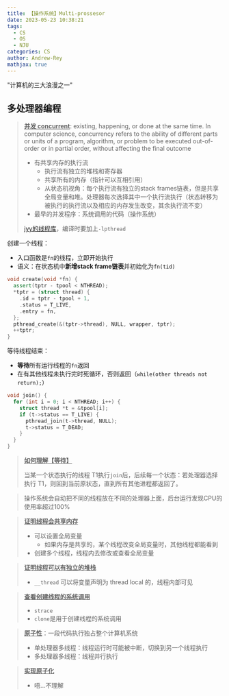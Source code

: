 ```yaml
---
title: 【操作系统】Multi-prossesor
date: 2023-05-23 10:38:21
tags:
  - CS
  - OS
  - NJU
categories: CS
author: Andrew-Rey
mathjax: true
---
```


"计算机的三大浪漫之一"

<!--more-->

## 多处理器编程

> **<u>并发 concurrent</u>**: existing, happening, or done at the same time. In computer science, concurrency refers to the ability of different parts or units of a program, algorithm, or problem to be executed out-of-order or in partial order, without affecting the final outcome
> 
> - 有共享内存的执行流
>   - 执行流有独立的堆栈和寄存器
>   - 共享所有的内存（指针可以互相引用）
>   - 从状态机视角：每个执行流有独立的stack frames链表，但是共享全局变量和堆。处理器每次选择其中一个执行流执行（状态转移为被执行的执行流以及相应的内存发生改变，其余执行流不变）
> - 最早的并发程序：系统调用的代码（操作系统）
>
> [jyy的线程库](https://jyywiki.cn/pages/OS/2022/demos/thread.h)，编译时要加上`-lpthread`

创建一个线程：

- 入口函数是`fn`的线程，立即开始执行
- 语义：在状态机中**新增stack frame链表**并初始化为`fn(tid)`

```c++
void create(void *fn) {
  assert(tptr - tpool < NTHREAD);
  *tptr = (struct thread) {
    .id = tptr - tpool + 1,
    .status = T_LIVE,
    .entry = fn,
  };
  pthread_create(&(tptr->thread), NULL, wrapper, tptr);
  ++tptr;
}
```

等待线程结束：

- **等待**所有运行线程的`fn`返回
- 在有其他线程未执行完时死循环，否则返回（`while(other threads not return);`）

```c++
void join() {
  for (int i = 0; i < NTHREAD; i++) {
    struct thread *t = &tpool[i];
    if (t->status == T_LIVE) {
      pthread_join(t->thread, NULL);
      t->status = T_DEAD;
    }
  }
}
```

> **<u>如何理解【等待】</u>**
>
> 当某一个状态执行的线程 T1执行`join`后，后续每一个状态：若处理器选择执行 T1，则回到当前原状态，直到所有其他进程都返回了。

> 操作系统会自动把不同的线程放在不同的处理器上面，后台运行发现CPU的使用率超过100%

> **<u>证明线程会共享内存</u>**
>
> - 可以设置全局变量
>   - 如果内存是共享的，某个线程改变全局变量时，其他线程都能看到
> - 创建多个线程，线程内去修改或查看全局变量

> **<u>证明线程可以有独立的堆栈</u>**
>
> - `__thread` 可以将变量声明为 thread local 的，线程内部可见

> **<u>查看创建线程的系统调用</u>**
>
> - `strace` 
> - `clone`是用于创建线程的系统调用

> **<u>原子性</u>**：一段代码执行独占整个计算机系统
>
> - 单处理器多线程：线程运行时可能被中断，切换到另一个线程执行
> - 多处理器多线程：线程并行执行

> **<u>实现原子化</u>**
>
> - 唔...不理解